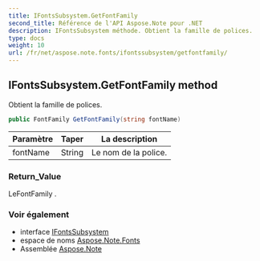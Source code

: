 ```yaml
---
title: IFontsSubsystem.GetFontFamily
second_title: Référence de l'API Aspose.Note pour .NET
description: IFontsSubsystem méthode. Obtient la famille de polices.
type: docs
weight: 10
url: /fr/net/aspose.note.fonts/ifontssubsystem/getfontfamily/
---
```

## IFontsSubsystem.GetFontFamily method

Obtient la famille de polices.

```csharp
public FontFamily GetFontFamily(string fontName)
```

| Paramètre | Taper | La description |
| --- | --- | --- |
| fontName | String | Le nom de la police. |

### Return_Value

LeFontFamily .

### Voir également

* interface [IFontsSubsystem](../)
* espace de noms [Aspose.Note.Fonts](../../ifontssubsystem/)
* Assemblée [Aspose.Note](../../../)


